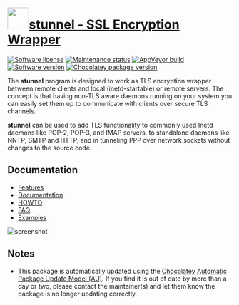 # [<img src="https://cdn.jsdelivr.net/gh/dgalbraith/chocolatey-packages@6e46bb9db09a6fb51f7c9f7581502b56e3b15533/icons/stunnel.png" width="48" height="48" />stunnel - SSL Encryption Wrapper](https://chocolatey.org/packages/stunnel)

[![Software license](https://img.shields.io/badge/License-GPLv2-blue.svg)](https://github.com/mtrojnar/stunnel/blob/master/COPYING.md)
[![Maintenance status](https://img.shields.io/badge/maintained%3F-yes-green.svg)](https://gitHub.com/dgalbraith/chocolatey-packages/graphs/commit-activity)
[![AppVeyor build](https://img.shields.io/appveyor/ci/dgalbraith/chocolatey-packages)](https://ci.appveyor.com/project/dgalbraith/chocolatey-packages)
[![Software version](https://img.shields.io/badge/Source-v5.56-blue.svg)](https://www.stunnel.org/downloads.html)
[![Chocolatey package version](https://img.shields.io/chocolatey/v/stunnel?label=Chocolatey)](https://chocolatey.org/packages/stunnel)

The **stunnel** program is designed to work as TLS encryption wrapper between remote clients and local (inetd-startable) or remote servers. The concept is that having non-TLS aware daemons running on your system you can easily set them up to communicate with clients over secure TLS channels.

**stunnel** can be used to add TLS functionality to commonly used Inetd daemons like POP-2, POP-3, and IMAP servers, to standalone daemons like NNTP, SMTP and HTTP, and in tunneling PPP over network sockets without changes to the source code.

## Documentation

* [Features](https://www.stunnel.org/features.html)
* [Documentation](https://www.stunnel.org/docs.html)
* [HOWTO](https://www.stunnel.org/howto.html)
* [FAQ](https://www.stunnel.org/faq.html)
* [Examples](https://www.stunnel.org/examples.html)

![screenshot](https://cdn.jsdelivr.net/gh/dgalbraith/chocolatey-packages@47267db3b43b349d47c45a43ee56a127042781eb/automatic/stunnel/screenshot.png)

## Notes

* This package is automatically updated using the [Chocolatey Automatic Package Update Model (AU)](https://github.com/majkinetor/au/blob/master/README.md).
  If you find it is out of date by more than a day or two, please contact the maintainer(s) and let them know the package is no longer updating correctly.
